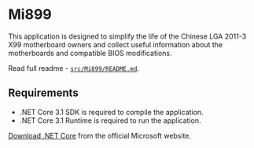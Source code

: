 # Mi899

This application is designed to simplify the life of the Chinese LGA 2011-3 X99 motherboard owners and collect useful information about the motherboards and compatible BIOS modifications.

Read full readme - [`src/Mi899/README.md`](Mi899/README.md).

## Requirements

- .NET Core 3.1 SDK is required to compile the application.
- .NET Core 3.1 Runtime is required to run the application.

[Download .NET Core](https://dotnet.microsoft.com/download) from the official Microsoft website.

